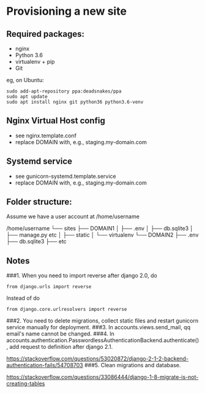 Provisioning a new site
=======================

## Required packages:

* nginx
* Python 3.6
* virtualenv + pip
* Git

eg, on Ubuntu:

    sudo add-apt-repository ppa:deadsnakes/ppa
    sudo apt update
    sudo apt install nginx git python36 python3.6-venv

## Nginx Virtual Host config

* see nginx.template.conf
* replace DOMAIN with, e.g., staging.my-domain.com

## Systemd service

* see gunicorn-systemd.template.service
* replace DOMAIN with, e.g., staging.my-domain.com

## Folder structure:

Assume we have a user account at /home/username

/home/username
└── sites
    ├── DOMAIN1
    │    ├── .env
    │    ├── db.sqlite3
    │    ├── manage.py etc
    │    ├── static
    │    └── virtualenv
    └── DOMAIN2
         ├── .env
         ├── db.sqlite3
         ├── etc

## Notes
###1.
When you need to import reverse after django 2.0, do

    from django.urls import reverse
Instead of do

    from django.core.urlresolvers import reverse
###2.
You need to delete migrations, collect static files and restart gunicorn 
service manually for deployment.
###3.
In accounts.views.send_mail, qq email's name cannot be changed.
###4.
In accounts.authentication.PasswordlessAuthenticationBackend.authenticate(),
add request to definition after django 2.1.

https://stackoverflow.com/questions/53020872/django-2-1-2-backend-authentication-fails/54708703
###5.
Clean migrations and database.

https://stackoverflow.com/questions/33086444/django-1-8-migrate-is-not-creating-tables
